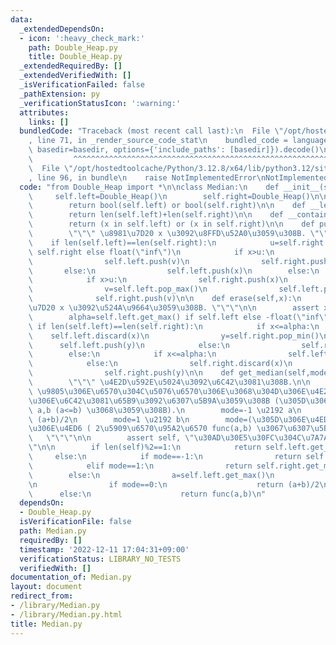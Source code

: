 ```yaml
---
data:
  _extendedDependsOn:
  - icon: ':heavy_check_mark:'
    path: Double_Heap.py
    title: Double_Heap.py
  _extendedRequiredBy: []
  _extendedVerifiedWith: []
  _isVerificationFailed: false
  _pathExtension: py
  _verificationStatusIcon: ':warning:'
  attributes:
    links: []
  bundledCode: "Traceback (most recent call last):\n  File \"/opt/hostedtoolcache/Python/3.12.8/x64/lib/python3.12/site-packages/onlinejudge_verify/documentation/build.py\"\
    , line 71, in _render_source_code_stat\n    bundled_code = language.bundle(stat.path,\
    \ basedir=basedir, options={'include_paths': [basedir]}).decode()\n          \
    \         ^^^^^^^^^^^^^^^^^^^^^^^^^^^^^^^^^^^^^^^^^^^^^^^^^^^^^^^^^^^^^^^^^^^^^^^^^^^^^^^^^\n\
    \  File \"/opt/hostedtoolcache/Python/3.12.8/x64/lib/python3.12/site-packages/onlinejudge_verify/languages/python.py\"\
    , line 96, in bundle\n    raise NotImplementedError\nNotImplementedError\n"
  code: "from Double_Heap import *\n\nclass Median:\n    def __init__(self):\n   \
    \     self.left=Double_Heap()\n        self.right=Double_Heap()\n\n    def __bool__(self):\n\
    \        return bool(self.left) or bool(self.right)\n\n    def __len__(self):\n\
    \        return len(self.left)+len(self.right)\n\n    def __contains__(self, x):\n\
    \        return (x in self.left) or (x in self.right)\n\n    def push(self, x):\n\
    \        \"\"\" \u8981\u7D20 x \u3092\u8FFD\u52A0\u3059\u308B. \"\"\"\n\n    \
    \    if len(self.left)==len(self.right):\n            u=self.right.get_min() if\
    \ self.right else float(\"inf\")\n            if x>u:\n                v=self.right.pop_min()\n\
    \                self.left.push(v)\n                self.right.push(x)\n     \
    \       else:\n                self.left.push(x)\n        else:\n            u=self.left.get_max()\n\
    \            if x>u:\n                self.right.push(x)\n            else:\n\
    \                v=self.left.pop_max()\n                self.left.push(x)\n  \
    \              self.right.push(v)\n\n    def erase(self,x):\n        \"\"\" \u8981\
    \u7D20 x \u3092\u524A\u9664\u3059\u308B. \"\"\"\n\n        assert x in self\n\
    \        alpha=self.left.get_max() if self.left else -float(\"inf\")\n       \
    \ if len(self.left)==len(self.right):\n            if x<=alpha:\n            \
    \    self.left.discard(x)\n                y=self.right.pop_min()\n          \
    \      self.left.push(y)\n            else:\n                self.right.discard(x)\n\
    \        else:\n            if x<=alpha:\n                self.left.discard(x)\n\
    \            else:\n                self.right.discard(x)\n                y=self.left.pop_max()\n\
    \                self.right.push(y)\n\n    def get_median(self,mode=0,func=None):\n\
    \        \"\"\" \u4E2D\u592E\u5024\u3092\u6C42\u3081\u308B.\n\n        [mode]\
    \ \u9805\u306E\u6570\u304C\u5076\u6570\u306E\u3068\u304D\u306E\u4E2D\u592E\u5024\
    \u306E\u6C42\u3081\u65B9\u3092\u6307\u5B9A\u3059\u308B (\u305D\u306E 2\u5024\u3092\
    \ a,b (a<=b) \u3068\u3059\u308B).\n        mode=-1 \u2192 a\n        mode=0  \u2192\
    \ (a+b)/2\n        mode=1 \u2192 b\n        mode=(\u305D\u306E\u4ED6) \u2192 \u305D\
    \u306E\u4ED6 ( 2\u5909\u6570\u95A2\u6570 func(a,b) \u3067\u6307\u5B9A)\n     \
    \   \"\"\"\n\n        assert self, \"\u30AD\u30E5\u30FC\u304C\u7A7A\u3067\u3059\
    \"\n\n        if len(self)%2==1:\n            return self.left.get_max()\n   \
    \     else:\n            if mode==-1:\n                return self.left.get_max()\n\
    \            elif mode==1:\n                return self.right.get_min()\n    \
    \        else:\n                a=self.left.get_max()\n                b=self.right.get_min()\n\
    \n                if mode==0:\n                    return (a+b)/2\n          \
    \      else:\n                    return func(a,b)\n"
  dependsOn:
  - Double_Heap.py
  isVerificationFile: false
  path: Median.py
  requiredBy: []
  timestamp: '2022-12-11 17:04:31+09:00'
  verificationStatus: LIBRARY_NO_TESTS
  verifiedWith: []
documentation_of: Median.py
layout: document
redirect_from:
- /library/Median.py
- /library/Median.py.html
title: Median.py
---
```


